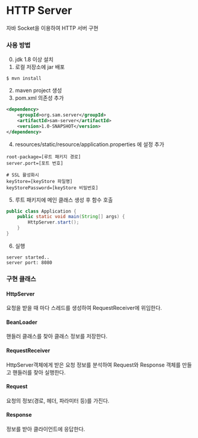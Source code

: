 # HTTP Server
자바 Socket을 이용하여 HTTP 서버 구현

### 사용 방법
0. jdk 1.8 이상 설치
1. 로컬 저장소에 jar 배포
~~~
$ mvn install
~~~
2. maven project 생성
3. pom.xml 의존성 추가
~~~xml
<dependency>
    <groupId>org.sam.server</groupId>
    <artifactId>sam-server</artifactId>
    <version>1.0-SNAPSHOT</version>
</dependency>
~~~
4. resources/static/resource/application.properties 에 설정 추가
~~~properties
root-package=[루트 패키지 경로]
server.port=[포트 번호]

# SSL 활성화시
keyStore=[keyStore 파일명]
keyStorePassword=[keyStore 비밀번호]
~~~
5. 루트 패키지에 메인 클래스 생성 후 함수 호출
~~~java
public class Application {
    public static void main(String[] args) {
        HttpServer.start();
    }
}
~~~

6. 실행
~~~
server started..
server port: 8080
~~~

### 구현 클래스
#### HttpServer
요청을 받을 때 마다 스레드를 생성하여 RequestReceiver에 위임한다.
#### BeanLoader
핸들러 클래스를 찾아 클래스 정보를 저장한다.
#### RequestReceiver
HttpServer객체에게 받은 요청 정보를 분석하여 Request와 Response 객체를 만들고 핸들러를 찾아 실행한다.
#### Request
요청의 정보(경로, 헤더, 파라미터 등)를 가진다.
#### Response
정보를 받아 클라이언트에 응답한다. 